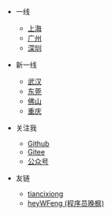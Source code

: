 - 一线
  - [上海](上海.md)
  - [广州](广州.md)
  - [深圳](深圳.md)
- 新一线
  - [武汉](武汉.md) 
  - [东莞](东莞.md)
  - [佛山](佛山.md)
  - [重庆](重庆.md)

- 关注我
  - [Github](https://github.com/CARLOSGP2021)
  - [Gitee](https://gitee.com/gp21)
  - [公众号](https://mp.weixin.qq.com/s/7g-udFr5KpgzbG0ly7IExw)

- 友链
  - [tiancixiong](https://github.com/tiancixiong)
  - [heyWFeng (程序员晚枫) ](https://github.com/heyWFeng)

